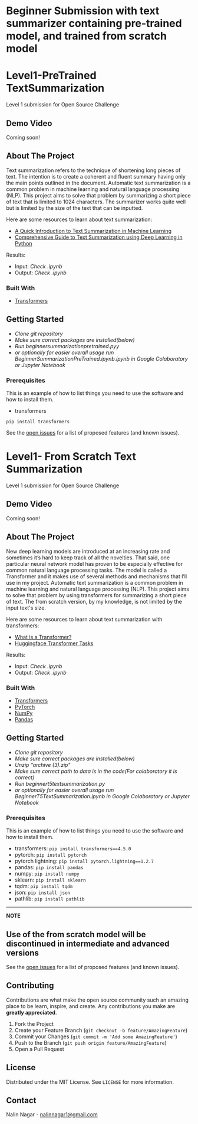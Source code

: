 # Beginner Submission with text summarizer containing pre-trained model, and trained from scratch model

# Level1-PreTrained TextSummarization
Level 1 submission for Open Source Challenge

## Demo Video

Coming soon!

<!-- ABOUT THE PROJECT -->
## About The Project

Text summarization refers to the technique of shortening long pieces of text. The intention is to create a coherent and fluent summary having only the main points outlined in the document. Automatic text summarization is a common problem in machine learning and natural language processing (NLP). This project aims to solve that problem by summarizing a short piece of text that is limited to 1024 characters. The summarizer works quite well but is limited by the size of the text that can be inputted.

Here are some resources to learn about text summarization:

* [A Quick Introduction to Text Summarization in Machine Learning](https://towardsdatascience.com/a-quick-introduction-to-text-summarization-in-machine-learning-3d27ccf18a9f)
* [Comprehensive Guide to Text Summarization using Deep Learning in Python](https://www.analyticsvidhya.com/blog/2019/06/comprehensive-guide-text-summarization-using-deep-learning-python/)
 

Results: 
* Input: *Check .ipynb*
* Output: *Check .ipynb*

### Built With

* [Transformers](https://huggingface.co)


<!-- GETTING STARTED -->
## Getting Started

* *Clone git repository*
* *Make sure correct packages are installed(below)*
* *Run beginnersummarizationpretrained.pyy*
* *or optionally for easier overall usage run BeginnerSummarizationPreTrained.ipynb.ipynb in Google Colaboratory or Jupyter Notebook*

### Prerequisites

This is an example of how to list things you need to use the software and how to install them.
* transformers

```pip install transformers```


See the [open issues](https://github.com/NNDEV1/Level1-TextSummarization/issues) for a list of proposed features (and known issues).






<!-- FROM SCRATCH-->


# Level1- From Scratch Text Summarization
Level 1 submission for Open Source Challenge

## Demo Video

Coming soon!

<!-- ABOUT THE PROJECT -->
## About The Project

New deep learning models are introduced at an increasing rate and sometimes it’s hard to keep track of all the novelties. That said, one particular neural network model has proven to be especially effective for common natural language processing tasks. The model is called a Transformer and it makes use of several methods and mechanisms that I’ll use in my project. Automatic text summarization is a common problem in machine learning and natural language processing (NLP). This project aims to solve that problem by using transformers for summarizing a short piece of text. The from scratch version, by my knowledge, is not limited by the input text's size.

Here are some resources to learn about text summarization with transformers:

* [What is a Transformer?](https://medium.com/inside-machine-learning/what-is-a-transformer-d07dd1fbec04)
* [Huggingface Transformer Tasks](https://huggingface.co/transformers/task_summary.html)
 

Results: 
* Input: *Check .ipynb*
* Output: *Check .ipynb*

### Built With

* [Transformers](https://huggingface.co)
* [PyTorch](https://pytorch.org)
* [NumPy](https://numpy.org)
* [Pandas](https://pandas.org)


<!-- GETTING STARTED -->
## Getting Started

* *Clone git repository*
* *Make sure correct packages are installed(below)*
* *Unzip "archive (3).zip"*
* *Make sure correct path to data is in the code(For colaboratory it is correct)*
* *Run beginnert5textsummarization.py*
* *or optionally for easier overall usage run BeginnerT5TextSummarization.ipynb in Google Colaboratory or Jupyter Notebook*

### Prerequisites

This is an example of how to list things you need to use the software and how to install them.
* transformers:
 ```pip install transformers==4.5.0```
* pytorch:
 ```pip install pytorch```
* pytorch lightning:
 ```pip install pytorch.lightning==1.2.7```
* pandas:
 ```pip install pandas```
* numpy:
 ```pip install numpy```
* sklearn:
 ```pip install sklearn```
* tqdm:
 ```pip install tqdm```
* json:
 ```pip install json```
* pathlib:
 ```pip install pathlib```
 
 ---
 **NOTE**
 
 Use of the from scratch model will be discontinued in intermediate and advanced versions
 ---
 

See the [open issues](https://github.com/NNDEV1/Level1-TextSummarization/issues) for a list of proposed features (and known issues).

<!-- CONTRIBUTING -->
## Contributing

Contributions are what make the open source community such an amazing place to be learn, inspire, and create. Any contributions you make are **greatly appreciated**.

1. Fork the Project
2. Create your Feature Branch (`git checkout -b feature/AmazingFeature`)
3. Commit your Changes (`git commit -m 'Add some AmazingFeature'`)
4. Push to the Branch (`git push origin feature/AmazingFeature`)
5. Open a Pull Request



<!-- LICENSE -->
## License

Distributed under the MIT License. See `LICENSE` for more information.



<!-- CONTACT -->
## Contact

Nalin Nagar - nalinnagar1@gmail.com




